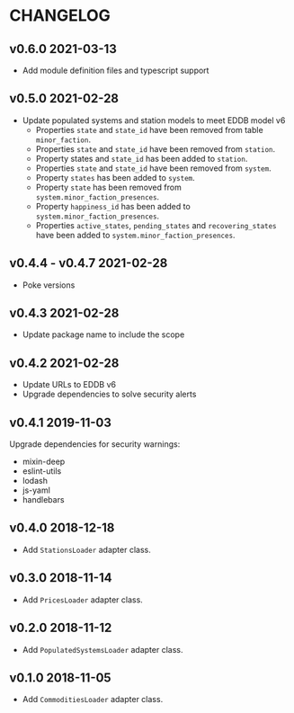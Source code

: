 # CHANGELOG

## v0.6.0 2021-03-13
  * Add module definition files and typescript support

## v0.5.0 2021-02-28
  * Update populated systems and station models to meet EDDB model v6
    * Properties `state` and `state_id` have been removed from table `minor_faction`.
    * Properties `state` and `state_id` have been removed from `station`.
    * Property states and `state_id` has been added to `station`.
    * Properties `state` and `state_id` have been removed from `system`.
    * Property `states` has been added to `system`.
    * Property `state` has been removed from `system.minor_faction_presences`.
    * Property `happiness_id` has been added to `system.minor_faction_presences`.
    * Properties `active_states`, `pending_states` and `recovering_states` have been added to `system.minor_faction_presences`.

## v0.4.4 - v0.4.7 2021-02-28
  * Poke versions

## v0.4.3 2021-02-28
  * Update package name to include the scope

## v0.4.2 2021-02-28
  * Update URLs to EDDB v6
  * Upgrade dependencies to solve security alerts

## v0.4.1 2019-11-03
Upgrade dependencies for security warnings:

  * mixin-deep
  * eslint-utils
  * lodash
  * js-yaml
  * handlebars

## v0.4.0 2018-12-18
  * Add `StationsLoader` adapter class.

## v0.3.0 2018-11-14
  * Add `PricesLoader` adapter class.

## v0.2.0 2018-11-12
  * Add `PopulatedSystemsLoader` adapter class.

## v0.1.0 2018-11-05
  * Add `CommoditiesLoader` adapter class.
